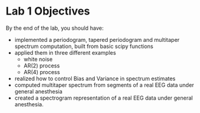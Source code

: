 # Lab 1 Objectives
By the end of the lab, you should have:
- implemented a periodogram, tapered periodogram and multitaper spectrum computation, built from basic scipy functions
- applied them in three different examples
  - white noise
  - AR(2) process
  - AR(4) process
- realized how to control Bias and Variance in spectrum estimates
- computed multitaper spectrum from segments of a real EEG data under general anesthesia
- created a spectrogram representation of a real EEG data under general anesthesia.

